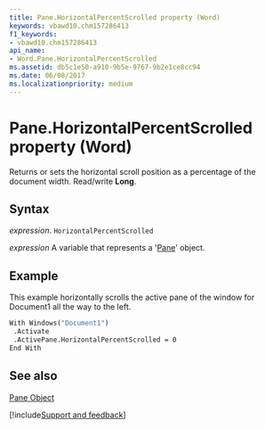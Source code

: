 ```yaml
---
title: Pane.HorizontalPercentScrolled property (Word)
keywords: vbawd10.chm157286413
f1_keywords:
- vbawd10.chm157286413
api_name:
- Word.Pane.HorizontalPercentScrolled
ms.assetid: db5c1e50-a910-9b5e-9767-9b2e1ce8cc94
ms.date: 06/08/2017
ms.localizationpriority: medium
---
```



# Pane.HorizontalPercentScrolled property (Word)

Returns or sets the horizontal scroll position as a percentage of the document width. Read/write **Long**.


## Syntax

_expression_. `HorizontalPercentScrolled`

_expression_ A variable that represents a '[Pane](Word.Pane.md)' object.


## Example

This example horizontally scrolls the active pane of the window for Document1 all the way to the left.


```vb
With Windows("Document1") 
 .Activate 
 .ActivePane.HorizontalPercentScrolled = 0 
End With
```


## See also


[Pane Object](Word.Pane.md)

[!include[Support and feedback](~/includes/feedback-boilerplate.md)]